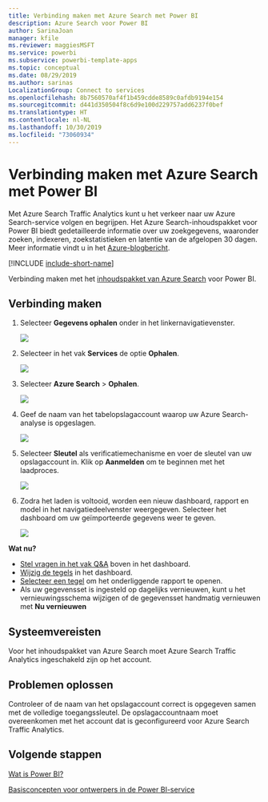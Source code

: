```yaml
---
title: Verbinding maken met Azure Search met Power BI
description: Azure Search voor Power BI
author: SarinaJoan
manager: kfile
ms.reviewer: maggiesMSFT
ms.service: powerbi
ms.subservice: powerbi-template-apps
ms.topic: conceptual
ms.date: 08/29/2019
ms.author: sarinas
LocalizationGroup: Connect to services
ms.openlocfilehash: 8b7560570af4f1b459cdde8589c0afdb9194e154
ms.sourcegitcommit: d441d350504f8c6d9e100d229757add6237f0bef
ms.translationtype: HT
ms.contentlocale: nl-NL
ms.lasthandoff: 10/30/2019
ms.locfileid: "73060934"
---
```

# <a name="connect-to-azure-search-with-power-bi"></a>Verbinding maken met Azure Search met Power BI
Met Azure Search Traffic Analytics kunt u het verkeer naar uw Azure Search-service volgen en begrijpen. Het Azure Search-inhoudspakket voor Power BI biedt gedetailleerde informatie over uw zoekgegevens, waaronder zoeken, indexeren, zoekstatistieken en latentie van de afgelopen 30 dagen. Meer informatie vindt u in het [Azure-blogbericht](https://azure.microsoft.com/blog/analyzing-your-azure-search-traffic/).

[!INCLUDE [include-short-name](./includes/service-deprecate-content-packs.md)]

Verbinding maken met het [inhoudspakket van Azure Search](https://app.powerbi.com/getdata/services/azure-search) voor Power BI.

## <a name="how-to-connect"></a>Verbinding maken
1. Selecteer **Gegevens ophalen** onder in het linkernavigatievenster.
   
   ![](media/service-connect-to-azure-search/pbi_getdata.png) 
2. Selecteer in het vak **Services** de optie **Ophalen**.
   
   ![](media/service-connect-to-azure-search/pbi_getservices.png) 
3. Selecteer **Azure Search** \> **Ophalen**.
   
   ![](media/service-connect-to-azure-search/azuresearch.png)
4. Geef de naam van het tabelopslagaccount waarop uw Azure Search-analyse is opgeslagen.
   
   ![](media/service-connect-to-azure-search/params.png)
5. Selecteer **Sleutel** als verificatiemechanisme en voer de sleutel van uw opslagaccount in. Klik op **Aanmelden** om te beginnen met het laadproces.
   
   ![](media/service-connect-to-azure-search/creds.png)
6. Zodra het laden is voltooid, worden een nieuw dashboard, rapport en model in het navigatiedeelvenster weergegeven. Selecteer het dashboard om uw geïmporteerde gegevens weer te geven.
   
    ![](media/service-connect-to-azure-search/dashboard2.png)

**Wat nu?**

* [Stel vragen in het vak Q&A](consumer/end-user-q-and-a.md) boven in het dashboard.
* [Wijzig de tegels](service-dashboard-edit-tile.md) in het dashboard.
* [Selecteer een tegel](consumer/end-user-tiles.md) om het onderliggende rapport te openen.
* Als uw gegevensset is ingesteld op dagelijks vernieuwen, kunt u het vernieuwingsschema wijzigen of de gegevensset handmatig vernieuwen met **Nu vernieuwen**

## <a name="system-requirements"></a>Systeemvereisten
Voor het inhoudspakket van Azure Search moet Azure Search Traffic Analytics ingeschakeld zijn op het account.

## <a name="troubleshooting"></a>Problemen oplossen
Controleer of de naam van het opslagaccount correct is opgegeven samen met de volledige toegangssleutel. De opslagaccountnaam moet overeenkomen met het account dat is geconfigureerd voor Azure Search Traffic Analytics.

## <a name="next-steps"></a>Volgende stappen
[Wat is Power BI?](fundamentals/power-bi-overview.md)

[Basisconcepten voor ontwerpers in de Power BI-service](service-basic-concepts.md)

